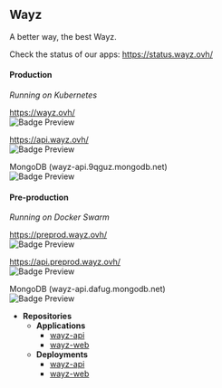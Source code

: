 ## Wayz
A better way, the best Wayz.

Check the status of our apps: https://status.wayz.ovh/

#### Production<br>
<i>Running on Kubernetes</i>

https://wayz.ovh/ <br>
<img data-v-8abb0824="" alt="Badge Preview" src="https://uptime-kuma.edj-labs.com/api/badge/53/uptime">

https://api.wayz.ovh/ <br>
<img data-v-8abb0824="" alt="Badge Preview" src="https://uptime-kuma.edj-labs.com/api/badge/54/uptime">

MongoDB (wayz-api.9qguz.mongodb.net) <br>
<img data-v-8abb0824="" alt="Badge Preview" src="https://uptime-kuma.edj-labs.com/api/badge/55/uptime">

#### Pre-production<br>
<i>Running on Docker Swarm</i>

https://preprod.wayz.ovh/ <br>
<img data-v-8abb0824="" alt="Badge Preview" src="https://uptime-kuma.edj-labs.com/api/badge/51/uptime">

https://api.preprod.wayz.ovh/ <br>
<img data-v-8abb0824="" alt="Badge Preview" src="https://uptime-kuma.edj-labs.com/api/badge/50/uptime">

MongoDB (wayz-api.dafug.mongodb.net) <br>
<img data-v-8abb0824="" alt="Badge Preview" src="https://uptime-kuma.edj-labs.com/api/badge/49/uptime">



- **Repositories**
  - **Applications**
    - [wayz-api](../../../../wayz-api)
    - [wayz-web](../../../../wayz-web)
  - **Deployments**
    - [wayz-api](/wayz-api)
    - [wayz-web](/wayz-web)
